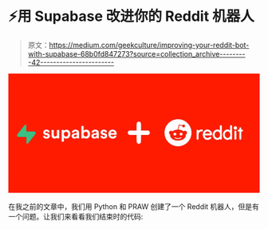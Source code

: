 # ⚡用 Supabase 改进你的 Reddit 机器人

> 原文：<https://medium.com/geekculture/improving-your-reddit-bot-with-supabase-68b0fd847273?source=collection_archive---------42----------------------->

![](img/6d242705a7b648a0733560f52a37e52a.png)

在我之前的文章中，我们用 Python 和 PRAW 创建了一个 Reddit 机器人，但是有一个问题。让我们来看看我们结束时的代码: